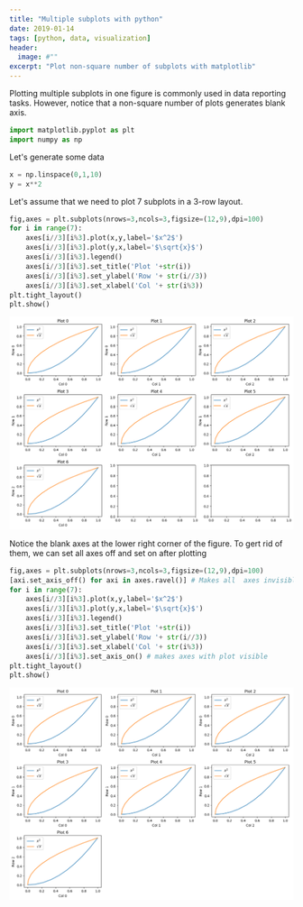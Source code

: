 ```yaml
---
title: "Multiple subplots with python"
date: 2019-01-14
tags: [python, data, visualization]
header:
  image: #""
excerpt: "Plot non-square number of subplots with matplotlib"
---
```

Plotting multiple subplots in one figure is commonly used in data reporting tasks.
However, notice that a non-square number of plots generates blank axis.


```python
import matplotlib.pyplot as plt
import numpy as np
```

Let's generate some data


```python
x = np.linspace(0,1,10)
y = x**2
```

Let's assume that we need to plot 7 subplots in a 3-row layout.


```python
fig,axes = plt.subplots(nrows=3,ncols=3,figsize=(12,9),dpi=100)
for i in range(7):
	axes[i//3][i%3].plot(x,y,label='$x^2$')
	axes[i//3][i%3].plot(y,x,label='$\sqrt{x}$')
	axes[i//3][i%3].legend()
	axes[i//3][i%3].set_title('Plot '+str(i))
	axes[i//3][i%3].set_ylabel('Row '+ str(i//3))
	axes[i//3][i%3].set_xlabel('Col '+ str(i%3))
plt.tight_layout()
plt.show()
```


![png](/images/Multiple-subplots/output_5_0.png)


Notice the blank axes at the lower right corner of the figure.
To gert rid of them, we can set all axes off and set on after plotting


```python
fig,axes = plt.subplots(nrows=3,ncols=3,figsize=(12,9),dpi=100)
[axi.set_axis_off() for axi in axes.ravel()] # Makes all  axes invisible
for i in range(7):
	axes[i//3][i%3].plot(x,y,label='$x^2$')
	axes[i//3][i%3].plot(y,x,label='$\sqrt{x}$')
	axes[i//3][i%3].legend()
	axes[i//3][i%3].set_title('Plot '+str(i))
	axes[i//3][i%3].set_ylabel('Row '+ str(i//3))
	axes[i//3][i%3].set_xlabel('Col '+ str(i%3))
	axes[i//3][i%3].set_axis_on() # makes axes with plot visible
plt.tight_layout()
plt.show()
```


![png](/images/Multiple-subplots/output_7_0.png)
